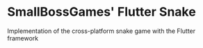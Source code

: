# SmallBossGames' Flutter Snake

Implementation of the cross-platform snake game with the Flutter framework
